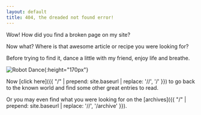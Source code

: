 ```yaml
---
layout: default
title: 404, the dreaded not found error!
---
```


Wow!
How did you find a broken page on my site?

Now what?
Where is that awesome article or recipe you were looking for?

Before trying to find it, dance a little with my friend, enjoy life and breathe.

![Robot Dance](../assets/robot.gif){:height="170px"}


Now [click here]({{ "/" | prepend: site.baseurl | replace: '//', '/' }})  to go back to the known world and find some other great entries to read.

Or you may even find what you were looking for on the [archives]({{ "/" | prepend: site.baseurl | replace: '//', '/archive' }}).
